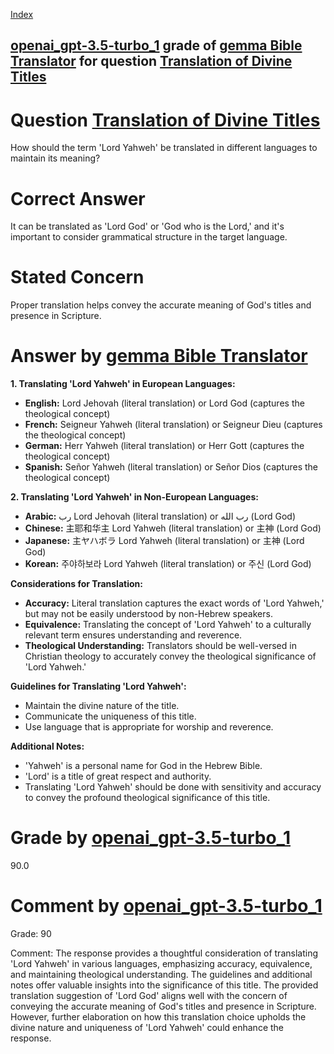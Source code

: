 
[Index](../../../../index.md)
## [openai_gpt-3.5-turbo_1](../../../grading_models/openai_gpt-3.5-turbo_1.md) grade of [gemma Bible Translator](../../../answering_models/gemma_Bible_Translator.md) for question [Translation of Divine Titles](../../../questions/Translation_of_Divine_Titles.md)

# Question [Translation of Divine Titles](../../../questions/Translation_of_Divine_Titles.md)
How should the term 'Lord Yahweh' be translated in different languages to maintain its meaning?

# Correct Answer
It can be translated as 'Lord God' or 'God who is the Lord,' and it's important to consider grammatical structure in the target language.

# Stated Concern
Proper translation helps convey the accurate meaning of God's titles and presence in Scripture.

# Answer by [gemma Bible Translator](../../../answering_models/gemma_Bible_Translator.md)
**1. Translating 'Lord Yahweh' in European Languages:**

* **English:** Lord Jehovah (literal translation) or Lord God (captures the theological concept)
* **French:** Seigneur Yahweh (literal translation) or Seigneur Dieu (captures the theological concept)
* **German:** Herr Yahweh (literal translation) or Herr Gott (captures the theological concept)
* **Spanish:** Señor Yahweh (literal translation) or Señor Dios (captures the theological concept)

**2. Translating 'Lord Yahweh' in Non-European Languages:**

* **Arabic:** رب Lord Jehovah (literal translation) or رب الله (Lord God)
* **Chinese:** 主耶和华主 Lord Yahweh (literal translation) or 主神 (Lord God)
* **Japanese:** 主ヤハボラ Lord Yahweh (literal translation) or 主神 (Lord God)
* **Korean:** 주야하보라 Lord Yahweh (literal translation) or 주신 (Lord God)

**Considerations for Translation:**

* **Accuracy:** Literal translation captures the exact words of 'Lord Yahweh,' but may not be easily understood by non-Hebrew speakers.
* **Equivalence:** Translating the concept of 'Lord Yahweh' to a culturally relevant term ensures understanding and reverence.
* **Theological Understanding:** Translators should be well-versed in Christian theology to accurately convey the theological significance of 'Lord Yahweh.'

**Guidelines for Translating 'Lord Yahweh':**

* Maintain the divine nature of the title.
* Communicate the uniqueness of this title.
* Use language that is appropriate for worship and reverence.

**Additional Notes:**

* 'Yahweh' is a personal name for God in the Hebrew Bible.
* 'Lord' is a title of great respect and authority.
* Translating 'Lord Yahweh' should be done with sensitivity and accuracy to convey the profound theological significance of this title.

# Grade by [openai_gpt-3.5-turbo_1](../../../grading_models/openai_gpt-3.5-turbo_1.md)
90.0

# Comment by [openai_gpt-3.5-turbo_1](../../../grading_models/openai_gpt-3.5-turbo_1.md)
Grade: 90

Comment: The response provides a thoughtful consideration of translating 'Lord Yahweh' in various languages, emphasizing accuracy, equivalence, and maintaining theological understanding. The guidelines and additional notes offer valuable insights into the significance of this title. The provided translation suggestion of 'Lord God' aligns well with the concern of conveying the accurate meaning of God's titles and presence in Scripture. However, further elaboration on how this translation choice upholds the divine nature and uniqueness of 'Lord Yahweh' could enhance the response.
